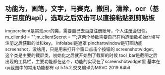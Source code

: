 ## 功能为，画笔，文字，马赛克，撤回，清除，ocr（基于百度的api），选取之后双击可以直接粘贴到剪贴板
imgocrclient是实现ocr的类，需要自己去百度注册账号，个人注册会很快，m_clientId = "";m_clientSecret = "";这两个参数需要自己在构造函数初始化填写注册之后获取的id和key。
infolabel是遮罩
pinchartwindow是钉图功能
screenshot，没啥用，只是用来打开个窗口点击个按钮的
screenshotwidget，这个类是主要的截屏类，初始化之后就开始到了截屏的时候
tool_bar是截图之后出现的工具栏，主要功能都在这个，功能的实现在了screenshotwidget里
基本在qq截图中的常用功能都有
qt 5.15.2 交叉编译为MSVC 2019 64bit
